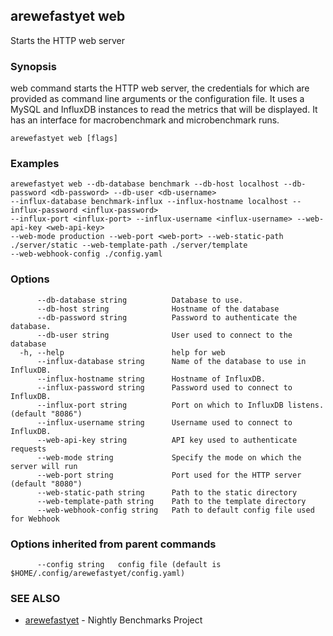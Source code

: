## arewefastyet web

Starts the HTTP web server

### Synopsis

web command starts the HTTP web server, the credentials for which are provided as command line arguments or the configuration file. 
It uses a MySQL and InfluxDB instances to read the metrics that will be displayed. It has an interface for macrobenchmark and microbenchmark runs.

```
arewefastyet web [flags]
```

### Examples

```
arewefastyet web --db-database benchmark --db-host localhost --db-password <db-password> --db-user <db-username>  
--influx-database benchmark-influx --influx-hostname localhost --influx-password <influx-password>
--influx-port <influx-port> --influx-username <influx-username> --web-api-key <web-api-key>
--web-mode production --web-port <web-port> --web-static-path ./server/static --web-template-path ./server/template
--web-webhook-config ./config.yaml
```

### Options

```
      --db-database string          Database to use.
      --db-host string              Hostname of the database
      --db-password string          Password to authenticate the database.
      --db-user string              User used to connect to the database
  -h, --help                        help for web
      --influx-database string      Name of the database to use in InfluxDB.
      --influx-hostname string      Hostname of InfluxDB.
      --influx-password string      Password used to connect to InfluxDB.
      --influx-port string          Port on which to InfluxDB listens. (default "8086")
      --influx-username string      Username used to connect to InfluxDB.
      --web-api-key string          API key used to authenticate requests
      --web-mode string             Specify the mode on which the server will run
      --web-port string             Port used for the HTTP server (default "8080")
      --web-static-path string      Path to the static directory
      --web-template-path string    Path to the template directory
      --web-webhook-config string   Path to default config file used for Webhook
```

### Options inherited from parent commands

```
      --config string   config file (default is $HOME/.config/arewefastyet/config.yaml)
```

### SEE ALSO

* [arewefastyet](arewefastyet.md)	 - Nightly Benchmarks Project

